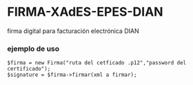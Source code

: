 # FIRMA-XAdES-EPES-DIAN
firma digital para facturación electrónica DIAN

<h3>ejemplo de uso</h3>

 ````$firma = new Firma("ruta del cetficado .p12","password del certificado"); ```` <br>
 ````$signature = $firma->firmar(xml a firmar); ````



